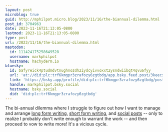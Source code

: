 ```yaml
---
layout: post
microblog: true
guid: http://mphilpot.micro.blog/2023/11/16/the-biannual-dilemma.html
post_id: 3704963
date: 2023-11-16T21:13:05-0800
lastmod: 2023-11-16T21:13:05-0800
type: post
url: /2023/11/16/the-biannual-dilemma.html
mastodon:
  id: 111424175258649528
  username: markphilpot
  hostname: hachyderm.io
bluesky:
  id: bafyreick4ptudmdvtnughnozdh2iydcyivvoxxt2ysndwiibqt4qvu6fyy
  url: 'at://did:plc:trf6kmgpr3zrafozy6zgtbdg/app.bsky.feed.post/3keecslbddd2w'
  link: 'https://bsky.app/profile/did:plc:trf6kmgpr3zrafozy6zgtbdg/post/3keecslbddd2w'
  handle: markphilpot.bsky.social
  hostname: bsky.social
  did: 'did:plc:trf6kmgpr3zrafozy6zgtbdg'
---
```

The bi-annual dilemma where I struggle to figure out how I want to manage and arrange [long form writing](https://markphilpot.com), [short form writing](https://micro.markphilpot.com), and [social posts](https://philpot.org/@mark) -- only to realize I probably don't write enough to warrant the work -- and then proceed to vow to write more! It's a vicious cycle.

